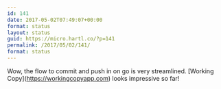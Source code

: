 ```yaml
---
id: 141
date: 2017-05-02T07:49:07+00:00
format: status
layout: status
guid: https://micro.hartl.co/?p=141
permalink: /2017/05/02/141/
format: status
---
```

Wow, the flow to commit and push in on go is very streamlined. \[Working Copy\](https://workingcopyapp.com) looks impressive so far!